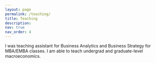 ```yaml
---
layout: page
permalink: /teaching/
title: Teaching
description:
nav: true
nav_order: 4
---
```


I was teaching assistant for Business Analytics and Business Strategy for MBA/EMBA classes. 
I am able to teach undergrad and graduate-level macroeconomics.
